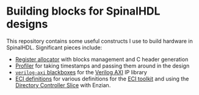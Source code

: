 # Building blocks for SpinalHDL designs

This repository contains some useful constructs I use to build hardware in SpinalHDL.  Significant pieces include:

- [Register allocator](blocks/jsteward/blocks/misc/RegAllocator.scala) with blocks management and C header generation
- [Profiler](blocks/jsteward/blocks/misc/Profiling.scala) for taking timestamps and passing them around in the design
- [`verilog-axi` blackboxes](blocks/jsteward/blocks/axi) for the [Verilog AXI](https://github.com/alexforencich/verilog-axi) IP library
- [ECI definitions](blocks/jsteward/blocks/eci) for various definitions for the [ECI toolkit](https://gitlab.inf.ethz.ch/project-openenzian/fpga-stack/eci-toolkit/-/blob/master/hdl/eci_cmd_defs.sv) and using the [Directory Controller Slice](https://gitlab.inf.ethz.ch/project-openenzian/fpga-stack/directory-controller-slice) with Enzian.
